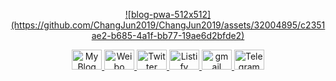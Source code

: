 <p align="center">
  <a href="https://52chinaweb.com/">
    ![blog-pwa-512x512](https://github.com/ChangJun2019/ChangJun2019/assets/32004895/c2351ae2-b685-4a1f-bb77-19ae6d2bfde2)
  </a>
</p>

<p align="center">
  <a href="https://52chinaweb.com/">
    <img width="48" height="32" src="https://api.iconify.design/carbon:blog.svg?color=%23888888" alt="My Blog" title="My Blog"></img>
  </a>
  <a href="https://www.weibo.com/u/5484931522">
    <img width="48" height="32" src="https://api.iconify.design/cib:sina-weibo.svg?color=%23888888" alt="Weibo" title="My Weibo"></img>
  </a>
  <a href="https://twitter.com/52chinaweb">
    <img width="48" height="32" src="https://api.iconify.design/cib:twitter.svg?color=%23888888" alt="Twitter" title="My Twitter"></img>
  </a>
  <a href="https://www.52chinaweb.com/life/">
    <img width="48" height="32" src="https://api.iconify.design/line-md:moon-filled-alt-loop.svg?color=%23888888" alt="Listify" title="My Listify"></img>
  </a>
  <a href="mailto:52chinaweb@gmail.com">
    <img width="48" height="32" src="https://api.iconify.design/cib:gmail.svg?color=%23888888" alt="gmail" title="My gmail"></img>
  </a>
  <a href="https://t.me/Max88885">
    <img width="48" height="32" src="https://api.iconify.design/cib:telegram-plane.svg?color=%23888888" alt="Telegram" title="My Telegram"></img>
  </a>
<p>
